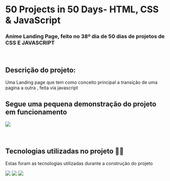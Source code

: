  # 50 Projects in 50 Days- HTML, CSS & JavaScript


###  Anime Landing Page, feito  no 38º dia de 50 dias de  projetos de CSS E JAVASCRIPT
<br>

<h2 align="left">Descrição do projeto:</h2>

<p align="left">Uma Landing page que tem como conceito principal a transição de uma pagina a outra , feita via javascript<br>



<h2 align="left">Segue uma pequena demonstração do projeto em funcionamento</h2>

  <div align="left">
  <img src="https://github.com/Lucas8901/Anime-Landing-Page/blob/main/gif/bandicam%202022-11-22%2014-18-28-339%20(1).gif"/>
  </div>


<br>
<br>

<h2 align="left"> Tecnologias utilizadas no projeto 👨‍💻</h2>

<p align="left">Estas foram as tecnologias utilizadas durante a construção do projeto</p>

<div align="left">
  <img src="https://img.shields.io/badge/HTML5-E34F26?style=for-the-badge&logo=html5&logoColor=white"/>
  <img src="https://img.shields.io/badge/CSS3-1572B6?style=for-the-badge&logo=css3&logoColor=white"/>
  <img src="https://img.shields.io/badge/JavaScript-F7DF1E?style=for-the-badge&logo=javascript&logoColor=black"/>
</div>
<br>
<br>

